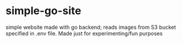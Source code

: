 # simple-go-site
simple website made with go backend; reads images from S3 bucket specified in .env file. Made just for experimenting/fun purposes
